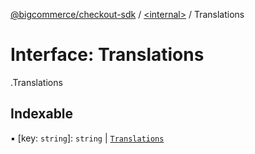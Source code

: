 [@bigcommerce/checkout-sdk](../README.md) / [<internal\>](../modules/internal_.md) / Translations

# Interface: Translations

[<internal>](../modules/internal_.md).Translations

## Indexable

▪ [key: `string`]: `string` \| [`Translations`](internal_.Translations.md)
